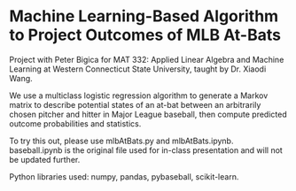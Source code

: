 # Machine Learning-Based Algorithm to Project Outcomes of MLB At-Bats

Project with Peter Bigica for MAT 332: Applied Linear Algebra and Machine Learning at Western Connecticut State University, taught by Dr. Xiaodi Wang.

We use a multiclass logistic regression algorithm to generate a Markov matrix to describe potential states of an at-bat between an arbitrarily chosen pitcher and hitter in Major League baseball, then compute predicted outcome probabilities and statistics.

To try this out, please use mlbAtBats.py and mlbAtBats.ipynb. baseball.ipynb is the original file used for in-class presentation and will not be updated further.

Python libraries used: numpy, pandas, pybaseball, scikit-learn.
